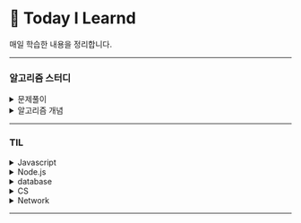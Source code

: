 # 📕 Today I Learnd

매일 학습한 내용을 정리합니다.

---

### **알고리즘 스터디**

<!--////////////////////////////////////////////////////-->

<details>
<summary>문제풀이</summary>
<div markdown="1">

-   [programmers 문제](algorithm/programmers)
-   [baekjoon 문제](algorithm/baekjoon)

</div>
</details>

<!--////////////////////////////////////////////////////-->

<details>
<summary>알고리즘 개념</summary>
<div markdown="1">

-   [시간복잡도와 공간복잡도](algorithm/algorithm/시간%20복잡도와%20공간%20복잡도.md)

</div>
</details>
<!--////////////////////////////////////////////////////-->

---

### **TIL**

<!--////////////////////////////////////////////////////-->

<details>
<summary>Javascript</summary>
<div markdown="1">

-   [없음]()
</div>
</details>

<!--////////////////////////////////////////////////////-->

<details>
<summary>Node.js</summary>
<div markdown="1">

-   [package.json이란?](node.js/package.js.md)
</div>
</details>

<!--////////////////////////////////////////////////////-->

<details>
<summary>database</summary>
<div markdown="1">

-   [ORM 이란?](database/ORM%20이란.md)
-   [NoSQL vs SQL](database/NoSQL%20vs%20SQL.md)

</div>
</details>

<!--////////////////////////////////////////////////////-->

<details>
<summary>CS</summary>
<div markdown="1">

-   [없음]()

</div>
</details>

<!--////////////////////////////////////////////////////-->

<details>
<summary>Network</summary>
<div markdown="1">

-   [CORS 란?](Network/CORS.md)


</div>
</details>

---
